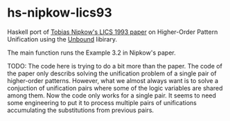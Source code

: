 # hs-nipkow-lics93
Haskell port of [Tobias Nipkow's LICS 1993 paper](https://www21.in.tum.de/~nipkow/pubs/lics93.html) on Higher-Order Pattern Unification using the [Unbound](https://hackage.haskell.org/package/unbound) libirary.

The main function runs the Example 3.2 in Nipkow's paper.

TODO: The code here is trying to do a bit more than the paper. The code of the paper only describs solving the unification problem of a single pair of higher-order patterns. However, what we almost always want is to solve a conjuction of unification pairs where some of the logic variables are shared among them. Now the code only works for a single pair. It seems to need some engineering to put it to process multiple pairs of unifications accumulating the substitutions from previous pairs.
